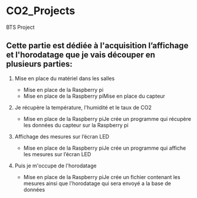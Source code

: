 # CO2_Projects
BTS Project

## Cette partie est dédiée à l'acquisition l’affichage et l'horodatage que je vais découper en plusieurs parties:
 
1. Mise en place du matériel dans les salles
   - Mise en place de la Raspberry pi
   - Mise en place de la Raspberry piMise en place du capteur
 
2. Je récupère la température, l'humidité et le taux de CO2
   - Mise en place de la Raspberry piJe crée un programme qui récupère les données du capteur sur la Raspberry pi
 
3. Affichage des mesures sur l’écran LED
   - Mise en place de la Raspberry piJe crée un programme qui affiche les mesures sur l’écran LED
 
4. Puis je m'occupe de l'horodatage
   - Mise en place de la Raspberry piJe crée un fichier contenant les mesures ainsi que l'horodatage qui sera envoyé a la base de données
